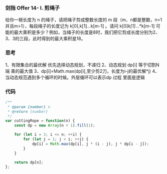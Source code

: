 ### 剑指 Offer 14- I. 剪绳子
给你一根长度为 n 的绳子，请把绳子剪成整数长度的 m 段（m、n都是整数，n>1并且m>1），每段绳子的长度记为 k[0],k[1]...k[m-1] 。请问 k[0]*k[1]*...*k[m-1] 可能的最大乘积是多少？例如，当绳子的长度是8时，我们把它剪成长度分别为2、3、3的三段，此时得到的最大乘积是18。

### 思考
1、有限集合的最优解 优先选择动态规划，不递归
2、动态规划 dp[i] 等于切割N端 乘的最大值
3、dp[i]=Math.max(dp[i],至少剪2刀，长度为i-j的最优解*j)
4、当动态规范遇到多个循环的时候。外层循环可以表示dp 过程 里面是逻辑
### 代码

```javascript
/**
 * @param {number} n
 * @return {number}
 */
var cuttingRope = function(n) {
    const dp = new Array(n + 1).fill(1);

    for (let i = 3; i <= n; ++i) {
        for (let j = 1; j < i; ++j) {
            dp[i] = Math.max(dp[i], j * (i - j), j * dp[i - j]);
        }
    }

    return dp[n];
};


```